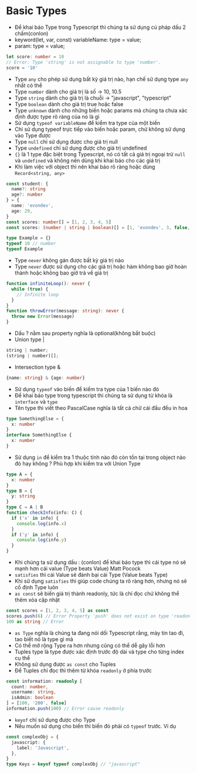 # Basic Types

- Để khai báo Type trong Typescript thì chúng ta sử dụng cú pháp dấu 2 chấm(conlon)
- keyword(let, var, const) variableName: type = value;
- param: type = value;

```typescript
let score: number = 10
// Error: Type 'string' is not assignable to type 'number'.
score = '10'
```

- Type `any` cho phép sử dụng bất kỳ giá trị nào, hạn chế sử dụng type `any` nhất có thể
- Type `number` dành cho giá trị là số -> 10, 10.5
- Type `string` dành cho giá trị là chuỗi -> "javascript", "typescript"
- Type `boolean` dành cho giá trị true hoặc false
- Type `unknown` dành cho những biến hoặc params mà chúng ta chưa xác định được type rõ ràng của nó là gì
- Sử dụng `typeof variableName` để kiểm tra type của một biến
- Chỉ sử dụng typeof trực tiếp vào biến hoặc param, chứ không sử dụng vào Type được
- Type `null` chỉ sử dụng được cho giá trị null
- Type `undefined` chỉ sử dụng được cho giá trị undefined
- `{}` là 1 type đặc biệt trong Typescript, nó có tất cả giá trị ngoại trừ `null` và `undefined` và không nên dùng khi khai báo cho các giá trị
- Khi làm việc với object thì nên khai báo rõ ràng hoặc dùng `Record<string, any>`

```typescript
const student: {
  name?: string
  age?: number
} = {
  name: 'evondev',
  age: 29,
}
const scores: number[] = [1, 2, 3, 4, 5]
const scores: (number | string | boolean)[] = [1, 'evondev', 3, false, 5]
```

```typescript
type Example = {}
typeof 10 // number
typeof Example
```

- Type `never` không gán được bất kỳ giá trị nào
- Type `never` được sử dụng cho các giá trị hoặc hàm không bao giờ hoàn thành hoặc không bao giờ trả về giá trị

```typescript
function infiniteLoop(): never {
  while (true) {
    // Infinite loop
  }
}
function throwError(message: string): never {
  throw new Error(message)
}
```

- Dấu ? nằm sau property nghĩa là optional(không bắt buộc)
- Union type |

```typescript
string | number;
(string | number)[];
```

- Intersection type &

```typescript
{name: string} & {age: number}
```

- Sử dụng `typeof` vào biến để kiểm tra type của 1 biến nào đó
- Để khai báo type trong typescript thì chúng ta sử dụng từ khóa là `interface` và `type`
- Tên type thì viết theo PascalCase nghĩa là tất cả chữ cái đầu đều in hoa

```typescript
type SomethingElse = {
  x: number
}
interface SomethingElse {
  x: number
}
```

- Sử dụng `in` để kiểm tra 1 thuộc tính nào đó còn tồn tại trong object nào đó hay không ? Phù hợp khi kiểm tra với Union Type

```typescript
type A = {
  x: number
}
type B = {
  y: string
}
type C = A | B
function checkInfo(info: C) {
  if ('x' in info) {
    console.log(info.x)
  }
  if ('y' in info) {
    console.log(info.y)
  }
}
```

- Khi chúng ta sử dụng dấu : (conlon) để khai báo type thì cái type nó sẽ mạnh hơn cái value (Type beats Value) Matt Pocock
- `satisfies` thì cái Value sẽ đánh bại cái Type (Value beats Type)
- Khi sử dụng `satisfies` thì giúp code chúng ta rõ ràng hơn, nhưng nó sẽ cố định Type luôn
- `as const` sẽ biến giá trị thành readonly, tức là chỉ đọc chứ không thể thêm xóa cập nhật

```typescript
const scores = [1, 2, 3, 4, 5] as const
scores.push(6) // Error Property 'push' does not exist on type 'readonly [1, 2, 3, 4, 5]'
100 as string // Error
```

- `as Type` nghĩa là chúng ta đang nói dối Typescript rằng, mày tin tao đi, tao biết nó là type gì mà
- Có thể mở rộng Type ra hơn nhưng cũng có thể dễ gây lỗi hơn
- Tuples type là type được xác định trước độ dài và type cho từng index cụ thể
- Không sử dụng được `as const` cho Tuples
- Để Tuples chỉ đọc thì thêm từ khóa `readonly` ở phía trước

```typescript
const information: readonly [
  count: number,
  username: string,
  isAdmin: boolean
] = [100, '200', false]
information.push(100) // Error cause readonly
```

- `keyof` chỉ sử dụng được cho Type
- Nếu muốn sử dụng cho biến thì biến đó phải có `typeof` trước. Ví dụ

```typescript
const complexObj = {
  javascript: {
    label: 'Javascript',
  },
}
type Keys = keyof typeof complexObj // "javascript"
```

